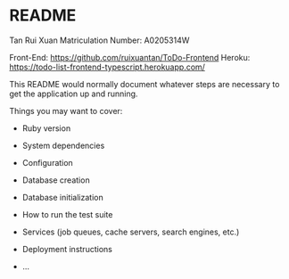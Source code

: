 # README

Tan Rui Xuan
Matriculation Number: A0205314W

Front-End: https://github.com/ruixuantan/ToDo-Frontend
Heroku: https://todo-list-frontend-typescript.herokuapp.com/

This README would normally document whatever steps are necessary to get the
application up and running.

Things you may want to cover:

* Ruby version

* System dependencies

* Configuration

* Database creation

* Database initialization

* How to run the test suite

* Services (job queues, cache servers, search engines, etc.)

* Deployment instructions

* ...
